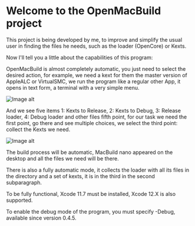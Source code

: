 #                                           Welcome to the OpenMacBuild project




This project is being developed by me, to improve and simplify the usual user in finding the files he needs, such as the loader (OpenCore) or Kexts.


Now I'll tell you a little about the capabilities of this program:



OpenMacBuild is almost completely automatic, you just need to select the desired action, for example, we need a kext for them the master version of AppleALC or VirtualSMC, we run the program like a regular other App, it opens in text form, a terminal with a very simple menu.

![Image alt](https://github.com/DmitriyyyyS/OpenMacBuild/blob/master/Picture%201.png)

And we see five items 1: Kexts to Release, 2: Kexts to Debug, 3: Release loader, 4: Debug loader and other files fifth point, for our task we need the first point, go there and see multiple choices, we select the third point: collect the Kexts we need.

![Image alt](https://github.com/DmitriyyyyS/OpenMacBuild/blob/master/Picture%202.png)

The build process will be automatic, MacBuild nano appeared on the desktop and all the files we need will be there.

There is also a fully automatic mode, it collects the loader with all its files in the directory and a set of kexts, it is in the third in the second subparagraph.



To be fully functional, Xcode 11.7 must be installed, Xcode 12.X is also supported.


To enable the debug mode of the program, you must specify -Debug, available since version 0.4.5.
